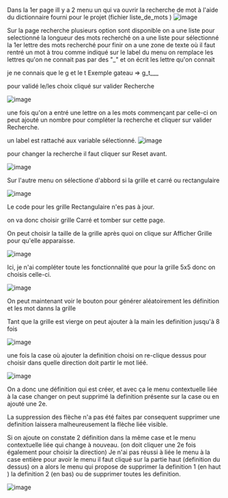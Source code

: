 Dans la 1er page ill y a 2 menu un qui va ouvrir la recherche de mot à l'aide du dictionnaire fourni pour le projet (fichier liste_de_mots ) 
![image](https://github.com/user-attachments/assets/6a179ba1-323f-4b53-bafc-b0d096b0048a)


Sur la page recherche plusieurs option sont disponible 
on a une liste pour selectionné la longueur des mots recherché 
on a une liste pour sélectionné la 1er lettre des mots recherché 
pour finir on a une zone de texte où il faut rentré un mot à trou 
comme indiqué sur le label du menu on remplace les lettres qu'on ne connait pas par des "_" 
et on écrit les lettre qu'on connait 

 je ne connais que le g et le t 
Exemple gateau => g_t___

pour validé le/les choix cliqué sur valider Recherche

![image](https://github.com/user-attachments/assets/d64084af-bc4f-46a7-a40d-ddf3d6c97bfc)

une fois qu'on a entré une lettre on a les mots commençant par celle-ci 
on peut ajouté un nombre pour compléter la recherche et cliquer sur valider Recherche.

un label est rattaché aux variable sélectionné.
![image](https://github.com/user-attachments/assets/51c6d4a1-a891-4aae-946d-09083c3a81b5)


pour changer la recherche il faut cliquer sur Reset avant. 

![image](https://github.com/user-attachments/assets/ea79c4b5-1bd3-4b8c-b76f-75f7519d2374)

Sur l'autre menu on sélectione d'abbord si la grille et carré ou rectangulaire 


![image](https://github.com/user-attachments/assets/db19f9da-2d15-4666-a636-9ffdecf362c9)

Le code pour les grille Rectangulaire n'es pas à jour.

on va donc choisir grille Carré et tomber sur cette page.

On peut choisir la taille de la grille après quoi on clique sur Afficher Grille pour qu'elle  apparaisse.

![image](https://github.com/user-attachments/assets/a4dbde3f-8bec-4219-bdc6-b615e7e2cb70)


Ici, je n'ai compléter toute les fonctionnalité que pour la grille 5x5 donc on choisis celle-ci.

![image](https://github.com/user-attachments/assets/bfa116b6-7aaf-43e1-b777-347f4f66f1e3)

On peut maintenant voir le bouton pour générer aléatoirement les définition et les mot danns la grille

Tant que la grille est vierge on peut ajouter à la main les definition jusqu'à 8 fois 

![image](https://github.com/user-attachments/assets/16d1c621-44a6-4542-b49c-a8bad62ed7bf)

une fois la case où ajouter la definition choisi on re-clique dessus pour choisir dans quelle direction doit partir le mot liéé.

![image](https://github.com/user-attachments/assets/4c7a0cac-4a4e-4067-ab6b-4c9d65cd3c9f)


On a donc une définition qui est créer, et avec ça le menu contextuelle liée à la case changer on peut supprimé la definition présente sur la case ou en ajouté une 2e.

La suppression des flèche n'a pas été faites par consequent supprimer une definition laissera malheureusement la flèche liée visible.

Si on ajoute on constate 2 définition dans la même case et le menu contextuelle liée qui change à nouveau.
(on doit cliquer une 2e fois également pour choisir la direction)
Je n'ai pas réussi à liée le menu à la case entière pour avoir le menu il faut cliqué sur la partie haut (definition du dessus)
on a alors le menu qui propose de supprimer la definition 1 (en haut ) la definition 2 (en bas) ou de supprimer toutes les definition.

![image](https://github.com/user-attachments/assets/a5d8a78e-29b5-4bca-9aef-327feafeeef1)




